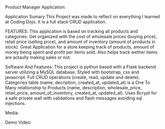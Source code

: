 Product Manager Application:

Applicaiton Sumary
  This Project was made to reflect on everything I learned at Coding Dojo. It is a full stack CRUD application. 


FEATURES:
  This application is based on tracking all products and categories. Get organized with the cost of wholesale prices (buying price),
  retail price (selling price), and amount of inventory (amount of products in stock). Great Application for a store keeping track
  of products, amount of money being spent and profit per items sold. Also helps track wether items are actaully making sales or not. 
 
Software And Features:
  This project is python based with a Flask backend server utilizing a MySQL database. Styled with bootstrap, css and javascript. 
  Full CRUD operations (create, read, update and delete). Categories table (name, decription, created_at, updated_at) is a One To 
  Many relationship to Products (name, description, wholesale_price, retail_price, amount_of_inventory, created_at, updated_at).
  Uses Bcrypt for a safe private wall with validations and flash messages avoiding sql injections.
  
Media: 


Demo Video:
